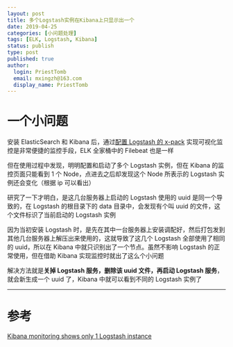 ```yaml
---
layout: post
title: 多个Logstash实例在Kibana上只显示出一个
date: 2019-04-25
categories: [小问题处理]
tags: [ELK, Logstash, Kibana]
status: publish
type: post
published: true
author:
  login: PriestTomb
  email: mxingzh@163.com
  display_name: PriestTomb
---
```


# 一个小问题

安装 ElasticSearch 和 Kibana 后，通过[配置 Logstash 的 x-pack](https://www.elastic.co/guide/en/logstash/current/configuring-logstash.html) 实现可视化监控是非常便捷的监控手段，ELK 全家桶中的 Filebeat 也是一样

但在使用过程中发现，明明配置和启动了多个 Logstash 实例，但在 Kibana 的监控页面只能看到 1 个 Node，点进去之后却发现这个 Node 所表示的 Logstash 实例还会变化（根据 ip 可以看出）

研究了一下才明白，是这几台服务器上启动的 Logstash 使用的 uuid 是同一个导致的，在 Logstash 的根目录下的 data 目录中，会发现有个叫 uuid 的文件，这个文件标识了当前启动的 Logstash 实例

因为当初安装 Logstash 时，是先在其中一台服务器上安装调配好，然后打包发到其他几台服务器上解压出来使用的，这就导致了这几个 Logstash 全部使用了相同的 uuid，所以在 Kibana 中就只识别出了一个节点。虽然不影响 Logstash 的正常使用，但在借助 Kibana 实现监控时就出了这么个小问题

解决方法就是**关掉 Logstash 服务，删除该 uuid 文件，再启动 Logstash 服务**，就会新生成一个 uuid 了，Kibana 中就可以看到不同的 Logstash 实例了

---

# 参考

[Kibana monitoring shows only 1 Logstash instance](https://discuss.elastic.co/t/kibana-monitoring-shows-only-1-logstash-instance/137564/4?u=priesttomb)
